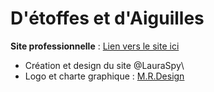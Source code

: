 ﻿# D'étoffes et d'Aiguilles
**Site professionnelle** : [Lien vers le site ici](https://d-etoffes-et-d-aiguilles.fr)

- Création et design du site @LauraSpy\
- Logo et charte graphique : [M.R.Design](https://www.instagram.com/m.r_design__?igsh=dGZzOHdoZXk2YXU=)

 
